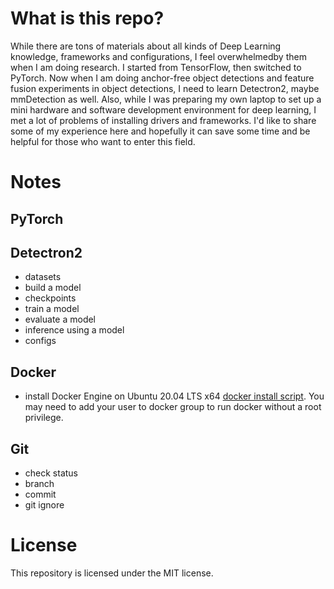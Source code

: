 # What is this repo?
While there are tons of materials about all kinds of Deep Learning knowledge, frameworks and configurations, I feel overwhelmedby them when I am doing research. I started from TensorFlow, then switched to PyTorch. Now when I am doing anchor-free object detections and feature fusion experiments in object detections, I need to learn Detectron2, maybe mmDetection as well. Also, while I was preparing my own laptop to set up a mini hardware and software development environment for deep learning, I met a lot of problems of installing drivers and frameworks. I'd like to share some of my experience here and hopefully it can save some time and be helpful for those who want to enter this field.

# Notes

## PyTorch

## Detectron2
- datasets
- build a model
- checkpoints
- train a model
- evaluate a model
- inference using a model
- configs

## Docker
- install Docker Engine on Ubuntu 20.04 LTS x64 [docker install script](docker-ce-install.sh). You may need to add your user to docker group to run docker without a root privilege.


## Git
- check status
- branch
- commit
- git ignore

# License
This repository is licensed under the MIT license.
